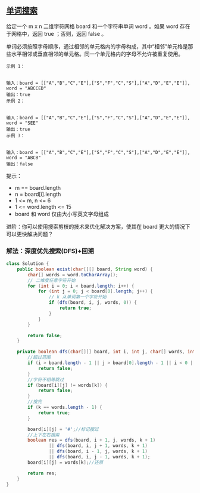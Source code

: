 ## [单词搜索](https://leetcode.cn/problems/word-search/description/)

给定一个 m x n 二维字符网格 board 和一个字符串单词 word 。如果 word 存在于网格中，返回 true ；否则，返回 false 。

单词必须按照字母顺序，通过相邻的单元格内的字母构成，其中“相邻”单元格是那些水平相邻或垂直相邻的单元格。同一个单元格内的字母不允许被重复使用。


````
示例 1：


输入：board = [["A","B","C","E"],["S","F","C","S"],["A","D","E","E"]], word = "ABCCED"
输出：true
示例 2：


输入：board = [["A","B","C","E"],["S","F","C","S"],["A","D","E","E"]], word = "SEE"
输出：true
示例 3：


输入：board = [["A","B","C","E"],["S","F","C","S"],["A","D","E","E"]], word = "ABCB"
输出：false
````

提示：

- m == board.length
- n = board[i].length
- 1 <= m, n <= 6
- 1 <= word.length <= 15
- board 和 word 仅由大小写英文字母组成


进阶：你可以使用搜索剪枝的技术来优化解决方案，使其在 board 更大的情况下可以更快解决问题？

### 解法：深度优先搜索(DFS)+回溯

````java
class Solution {
    public boolean exist(char[][] board, String word) {
        char[] words = word.toCharArray();
        // 二维度任意字符开始
        for (int i = 0; i < board.length; i++) {
            for (int j = 0; j < board[0].length; j++) {
                // k 从单词第一个字符开始
                if (dfs(board, i, j, words, 0)) {
                    return true;
                }
            }
        }

        return false;
    }

    private boolean dfs(char[][] board, int i, int j, char[] words, int k) {
        //超过范围
        if (i > board.length - 1 || j > board[0].length - 1 || i < 0 || j < 0) {
            return false;
        }
        //字符不相等跳过
        if (board[i][j] != words[k]) {
            return false;
        }
        //搜完
        if (k == words.length - 1) {
            return true;
        }

        board[i][j] = '#';//标记搜过
        //上下左右搜索
        boolean res = dfs(board, i + 1, j, words, k + 1) 
                || dfs(board, i, j + 1, words, k + 1) 
                || dfs(board, i - 1, j, words, k + 1) 
                || dfs(board, i, j - 1, words, k + 1);
        board[i][j] = words[k];//还原

        return res;
    }
}
````